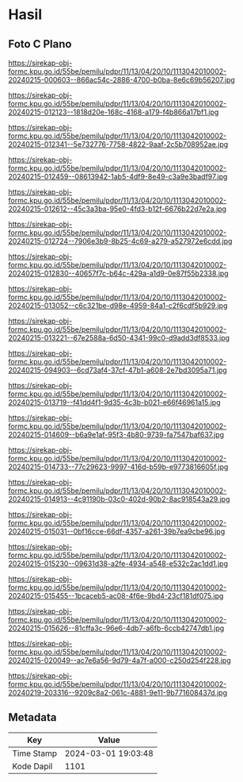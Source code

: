 # Hasil

## Foto C Plano

https://sirekap-obj-formc.kpu.go.id/55be/pemilu/pdpr/11/13/04/20/10/1113042010002-20240215-000603--866ac54c-2886-4700-b0ba-8e6c69b56207.jpg

https://sirekap-obj-formc.kpu.go.id/55be/pemilu/pdpr/11/13/04/20/10/1113042010002-20240215-012123--1818d20e-168c-4168-a179-f4b866a17bf1.jpg

https://sirekap-obj-formc.kpu.go.id/55be/pemilu/pdpr/11/13/04/20/10/1113042010002-20240215-012341--5e732776-7758-4822-9aaf-2c5b708952ae.jpg

https://sirekap-obj-formc.kpu.go.id/55be/pemilu/pdpr/11/13/04/20/10/1113042010002-20240215-012459--08613942-1ab5-4df9-8e49-c3a9e3badf97.jpg

https://sirekap-obj-formc.kpu.go.id/55be/pemilu/pdpr/11/13/04/20/10/1113042010002-20240215-012612--45c3a3ba-95e0-4fd3-b12f-6676b22d7e2a.jpg

https://sirekap-obj-formc.kpu.go.id/55be/pemilu/pdpr/11/13/04/20/10/1113042010002-20240215-012724--7906e3b9-8b25-4c69-a279-a527972e6cdd.jpg

https://sirekap-obj-formc.kpu.go.id/55be/pemilu/pdpr/11/13/04/20/10/1113042010002-20240215-012830--40657f7c-b64c-429a-a1d9-0e87f55b2338.jpg

https://sirekap-obj-formc.kpu.go.id/55be/pemilu/pdpr/11/13/04/20/10/1113042010002-20240215-013052--c6c321be-d98e-4959-84a1-c2f6cdf5b929.jpg

https://sirekap-obj-formc.kpu.go.id/55be/pemilu/pdpr/11/13/04/20/10/1113042010002-20240215-013221--67e2588a-6d50-4341-99c0-d9add3df8533.jpg

https://sirekap-obj-formc.kpu.go.id/55be/pemilu/pdpr/11/13/04/20/10/1113042010002-20240215-094903--6cd73af4-37cf-47b1-a608-2e7bd3095a71.jpg

https://sirekap-obj-formc.kpu.go.id/55be/pemilu/pdpr/11/13/04/20/10/1113042010002-20240215-013719--f41dd4f1-9d35-4c3b-b021-e66f46961a15.jpg

https://sirekap-obj-formc.kpu.go.id/55be/pemilu/pdpr/11/13/04/20/10/1113042010002-20240215-014609--b6a9e1af-95f3-4b80-9739-fa7547baf637.jpg

https://sirekap-obj-formc.kpu.go.id/55be/pemilu/pdpr/11/13/04/20/10/1113042010002-20240215-014733--77c29623-9997-416d-b59b-e9773816605f.jpg

https://sirekap-obj-formc.kpu.go.id/55be/pemilu/pdpr/11/13/04/20/10/1113042010002-20240215-014913--4c91190b-03c0-402d-90b2-8ac918543a29.jpg

https://sirekap-obj-formc.kpu.go.id/55be/pemilu/pdpr/11/13/04/20/10/1113042010002-20240215-015031--0bf16cce-66df-4357-a261-39b7ea9cbe96.jpg

https://sirekap-obj-formc.kpu.go.id/55be/pemilu/pdpr/11/13/04/20/10/1113042010002-20240215-015230--09631d38-a2fe-4934-a548-e532c2ac1dd1.jpg

https://sirekap-obj-formc.kpu.go.id/55be/pemilu/pdpr/11/13/04/20/10/1113042010002-20240215-015455--1bcaceb5-ac08-4f6e-9bd4-23cf181df075.jpg

https://sirekap-obj-formc.kpu.go.id/55be/pemilu/pdpr/11/13/04/20/10/1113042010002-20240215-015626--81cffa3c-96e6-4db7-a6fb-6ccb42747db1.jpg

https://sirekap-obj-formc.kpu.go.id/55be/pemilu/pdpr/11/13/04/20/10/1113042010002-20240215-020049--ac7e6a56-9d79-4a7f-a000-c250d254f228.jpg

https://sirekap-obj-formc.kpu.go.id/55be/pemilu/pdpr/11/13/04/20/10/1113042010002-20240219-203316--9209c8a2-061c-4881-9e11-9b771608437d.jpg


## Metadata

| Key        | Value               |
| ---------- | ------------------- |
| Time Stamp | 2024-03-01 19:03:48 |
| Kode Dapil | 1101                |



